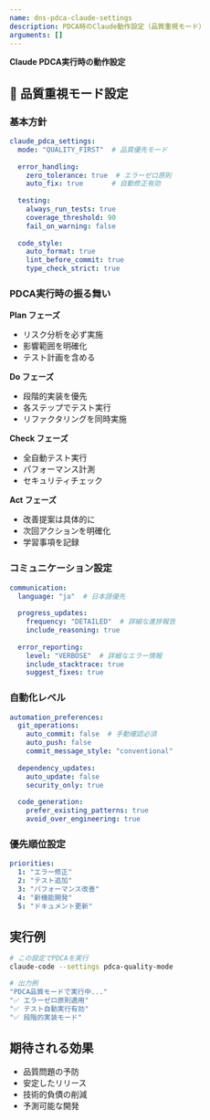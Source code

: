 ```yaml
---
name: dns-pdca-claude-settings
description: PDCA時のClaude動作設定（品質重視モード）
arguments: []
---
```


**Claude PDCA実行時の動作設定**

## 🎯 品質重視モード設定

### 基本方針
```yaml
claude_pdca_settings:
  mode: "QUALITY_FIRST"  # 品質優先モード
  
  error_handling:
    zero_tolerance: true  # エラーゼロ原則
    auto_fix: true       # 自動修正有効
    
  testing:
    always_run_tests: true
    coverage_threshold: 90
    fail_on_warning: false
    
  code_style:
    auto_format: true
    lint_before_commit: true
    type_check_strict: true
```

### PDCA実行時の振る舞い

**Plan フェーズ**
- リスク分析を必ず実施
- 影響範囲を明確化
- テスト計画を含める

**Do フェーズ**
- 段階的実装を優先
- 各ステップでテスト実行
- リファクタリングを同時実施

**Check フェーズ**
- 全自動テスト実行
- パフォーマンス計測
- セキュリティチェック

**Act フェーズ**
- 改善提案は具体的に
- 次回アクションを明確化
- 学習事項を記録

### コミュニケーション設定
```yaml
communication:
  language: "ja"  # 日本語優先
  
  progress_updates:
    frequency: "DETAILED"  # 詳細な進捗報告
    include_reasoning: true
    
  error_reporting:
    level: "VERBOSE"  # 詳細なエラー情報
    include_stacktrace: true
    suggest_fixes: true
```

### 自動化レベル
```yaml
automation_preferences:
  git_operations:
    auto_commit: false  # 手動確認必須
    auto_push: false
    commit_message_style: "conventional"
    
  dependency_updates:
    auto_update: false
    security_only: true
    
  code_generation:
    prefer_existing_patterns: true
    avoid_over_engineering: true
```

### 優先順位設定
```yaml
priorities:
  1: "エラー修正"
  2: "テスト追加"
  3: "パフォーマンス改善"
  4: "新機能開発"
  5: "ドキュメント更新"
```

## 実行例
```bash
# この設定でPDCAを実行
claude-code --settings pdca-quality-mode

# 出力例
"PDCA品質モードで実行中..."
"✅ エラーゼロ原則適用"
"✅ テスト自動実行有効"
"✅ 段階的実装モード"
```

## 期待される効果
- 品質問題の予防
- 安定したリリース
- 技術的負債の削減
- 予測可能な開発
